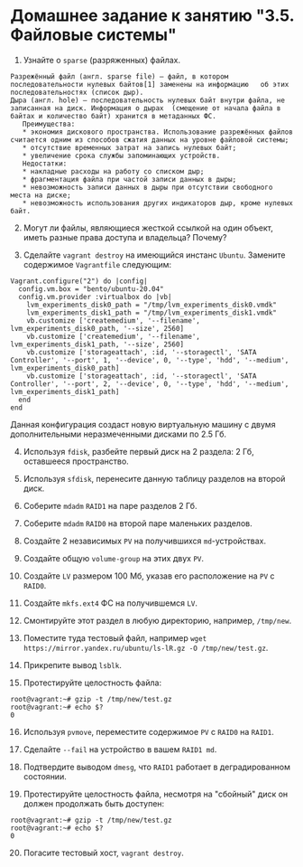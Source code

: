 # Домашнее задание к занятию "3.5. Файловые системы"

1. Узнайте о `sparse` (разряженных) файлах.

```
Разрежённый файл (англ. sparse file) — файл, в котором последовательности нулевых байтов[1] заменены на информацию   об этих последовательностях (список дыр).
Дыра (англ. hole) — последовательность нулевых байт внутри файла, не записанная на диск. Информация о дырах  (смещение от начала файла в байтах и количество байт) хранится в метаданных ФС.
   Преимущества:
   * экономия дискового пространства. Использование разрежённых файлов считается одним из способов сжатия данных на уровне файловой системы;
   * отсутствие временных затрат на запись нулевых байт;
   * увеличение срока службы запоминающих устройств.
   Недостатки:
   * накладные расходы на работу со списком дыр;
   * фрагментация файла при частой записи данных в дыры;
   * невозможность записи данных в дыры при отсутствии свободного места на диске;
   * невозможность использования других индикаторов дыр, кроме нулевых байт.
```

2. Могут ли файлы, являющиеся жесткой ссылкой на один объект, иметь разные права доступа и владельца? Почему?

3. Сделайте `vagrant destroy` на имеющийся инстанс `Ubuntu`. Замените содержимое `Vagrantfile` следующим:

```
Vagrant.configure("2") do |config|
  config.vm.box = "bento/ubuntu-20.04"
  config.vm.provider :virtualbox do |vb|
    lvm_experiments_disk0_path = "/tmp/lvm_experiments_disk0.vmdk"
    lvm_experiments_disk1_path = "/tmp/lvm_experiments_disk1.vmdk"
    vb.customize ['createmedium', '--filename', lvm_experiments_disk0_path, '--size', 2560]
    vb.customize ['createmedium', '--filename', lvm_experiments_disk1_path, '--size', 2560]
    vb.customize ['storageattach', :id, '--storagectl', 'SATA Controller', '--port', 1, '--device', 0, '--type', 'hdd', '--medium', lvm_experiments_disk0_path]
    vb.customize ['storageattach', :id, '--storagectl', 'SATA Controller', '--port', 2, '--device', 0, '--type', 'hdd', '--medium', lvm_experiments_disk1_path]
  end
end
```

   Данная конфигурация создаст новую виртуальную машину с двумя дополнительными неразмеченными дисками по 2.5 Гб.

4. Используя `fdisk`, разбейте первый диск на 2 раздела: 2 Гб, оставшееся пространство.

5. Используя `sfdisk`, перенесите данную таблицу разделов на второй диск.

6. Соберите `mdadm` `RAID1` на паре разделов 2 Гб.

7. Соберите `mdadm` `RAID0` на второй паре маленьких разделов.

8. Создайте 2 независимых `PV` на получившихся `md`-устройствах.

9. Создайте общую `volume-group` на этих двух `PV`.

10. Создайте `LV` размером 100 Мб, указав его расположение на `PV` с `RAID0`.

11. Создайте `mkfs.ext4` ФС на получившемся `LV`.

12. Смонтируйте этот раздел в любую директорию, например, `/tmp/new`.

13. Поместите туда тестовый файл, например `wget https://mirror.yandex.ru/ubuntu/ls-lR.gz -O /tmp/new/test.gz`.

14. Прикрепите вывод `lsblk`.

15. Протестируйте целостность файла:

```
root@vagrant:~# gzip -t /tmp/new/test.gz
root@vagrant:~# echo $?
0
```

16. Используя `pvmove`, переместите содержимое `PV` с `RAID0` на `RAID1`.

17. Сделайте `--fail` на устройство в вашем `RAID1 md`.

18. Подтвердите выводом `dmesg`, что `RAID1` работает в деградированном состоянии.

19. Протестируйте целостность файла, несмотря на "сбойный" диск он должен продолжать быть доступен:

```
root@vagrant:~# gzip -t /tmp/new/test.gz
root@vagrant:~# echo $?
0
```

20. Погасите тестовый хост, `vagrant destroy`.

